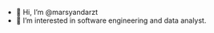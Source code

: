 - 👋 Hi, I’m @marsyandarzt
- 👀 I’m interested in software engineering and data analyst.

<!---
marsyandarzt/marsyandarzt is a ✨ special ✨ repository because its `README.md` (this file) appears on your GitHub profile.
You can click the Preview link to take a look at your changes.
--->
